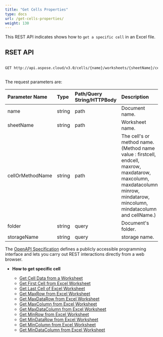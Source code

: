 ```yaml
---
title: "Get Cells Properties"
type: docs
url: /get-cells-properties/
weight: 130
---
```


This REST API indicates shows how to `get a specific cell` in an Excel file.

## RSET API
 
```bash
 
GET http://api.aspose.cloud/v3.0/cells/{name}/worksheets/{sheetName}/cells/{cellOrMethodName}
 
```
The request parameters are: 
 
| Parameter Name | Type | Path/Query String/HTTPBody | Description| 
| :- | :- | :- |:- | 
| name | string | path | Document name. |
| sheetName | string | path | Worksheet name. |
| cellOrMethodName | string | path | The cell's or method name. (Method name value : firstcell, endcell, maxrow, maxdatarow, maxcolumn, maxdatacolumn, minrow, mindatarow, mincolumn, mindatacolumn and cellName.) |
| folder | string | query | Document's folder. |
| storageName | string | query | storage name. |
 
The [OpenAPI Specification](https://apireference.aspose.cloud/cells/#/Cells/GetWorksheetCell) defines a publicly accessible programming interface and lets you carry out REST interactions directly from a web browser.


- **How to get specific cell**

   - [Get Cell Data from a Worksheet](/cells/get-cell-data-from-a-worksheet/)
   - [Get First Cell from Excel Worksheet](/cells/get-first-cell-from-excel-worksheet/)
   - [Get Last Cell of Excel Worksheet](/cells/get-last-cell-of-excel-worksheet/)
   - [Get MaxRow from Excel Worksheet](/cells/get-maxrow-from-excel-worksheet/)
   - [Get MaxDataRow from Excel Worksheet](/cells/get-maxdatarow-from-excel-worksheet/)
   - [Get MaxColumn from Excel Worksheet](/cells/get-maxcolumn-from-excel-worksheet/)
   - [Get MaxDataColumn from Excel Worksheet](/cells/get-maxdatacolumn-from-excel-worksheet/)
   - [Get MinRow from Excel Worksheet](/cells/get-minrow-from-excel-worksheet/)
   - [Get MinDataRow from Excel Worksheet](/cells/get-mindatarow-from-excel-worksheet/)
   - [Get MinColumn from Excel Worksheet](/cells/get-mincolumn-from-excel-worksheet/)
   - [Get MinDataColumn from Excel Worksheet](/cells/get-mindatacolumn-from-excel-worksheet/)
